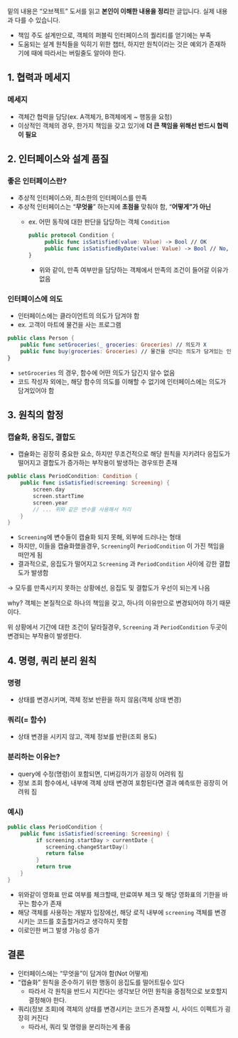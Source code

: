 밑의 내용은 “오브젝트” 도서를 읽고 **본인이 이해한 내용을 정리**한 글입니다. 실제 내용과 다를 수 있습니다. 

- 책임 주도 설계만으로, 객체의 퍼블릭 인터페이스의 퀄리티를 얻기에는 부족
- 도움되는 설계 원칙들을 익히기 위한 챕터, 하지만 원칙이라는 것은 예외가 존재하기에 때에 따라서는 버릴줄도 알아야 한다.

## 1. 협력과 메세지

### 메세지

- 객체간 협력을 담당(ex. A객체가, B객체에게 ~ 행동을 요청)
- 이상적인 객체의 경우, 한가지 책임을 갖고 있기에 **더 큰 책임을 위해선 반드시 협력이 필요**

## 2. 인터페이스와 설계 품질

### 좋은 인터페이스란?

- 추상적 인터페이스와, 최소한의 인터페이스를 만족
- 추상적 인터페이스는 “**무엇을**” 하는지에 **초점을** 맞춰야 함, “**어떻게”가 아닌**
    - ex. 어떤 동작에 대한 판단을 담당하는 객체 `Condition`
        
        ```swift
        public protocol Condition {
             public func isSatisfied(value: Value) -> Bool // OK
             public func isSatisfiedByDate(value: Value) -> Bool // No, 인터페이스에 "어떻게"가 들어간 케이스 
        }
        ```
        
        - 위와 같이, 만족 여부만을 담당하는 객체에서 만족의 조건이 들어갈 이유가 없음

### 인터페이스에 의도

- 인터페이스에는 클라이언트의 의도가 담겨야 함
- ex. 고객이 마트에 물건을 사는 프로그램

```swift
public class Person {
    public func setGroceries(_ groceries: Groceries) // 의도가 X
    public func buy(groceries: Groceries) // 물건을 산다는 의도가 담겨있는 인터페이스
}

```

- `setGroceries` 의 경우, 함수에 어떤 의도가 담긴지 알수 없음
- 코드 작성자 외에는, 해당 함수의 의도를 이해할 수 없기에 인터페이스에는 의도가 담겨있어야 함

## 3. 원칙의 함정

### 캡슐화, 응집도, 결합도

- 캡슐화는 굉장히 중요한 요소, 하지만 무조건적으로 해당 원칙을 지키려다 응집도가 떨어지고 결합도가 증가하는 부작용이 발생하는 경우또한 존재

```swift
public class PeriodCondition: Condition {
    public func isSatisfied(screening: Screening) {
        screen.day
        screen.startTime
        screen.year 
        // ... 위와 같은 변수를 사용해서 처리
    }
}
```

- `Screening`에 변수들이 캡슐화 되지 못해, 외부에 드러나는 형태
- 하지만, 이들을 캡슐화했을경우, `Screening`이 `PeriodCondition` 이 가진 책임을 떠안게 됨
- 결과적으로, 응집도가 떨어지고 `Screening` 과 `PeriodCondition` 사이에 강한 결합도가 발생함

→ 모두를 만족시키지 못하는 상황에선, 응집도 및 결합도가 우선이 되는게 나음

why? 객체는 본질적으로 하나의 책임을 갖고, 하나의 이유만으로 변경되어야 하기 때문이다. 

위 상황에서 기간에 대한 조건이 달라질경우, `Screening` 과 `PeriodCondition` 두곳이 변경되는 부작용이 발생한다.

## 4. 명령, 쿼리 분리 원칙

### 명령

- 상태를 변경시키며, 객체 정보 반환을 하지 않음(객체 상태 변경)

### 쿼리(= 함수)

- 상태 변경을 시키지 않고, 객체 정보를 반환(조회 용도)

### 분리하는 이유는?

- query에 수정(명령)이 포함되면, 디버깅하기가 굉장히 어려워 짐
- 정보 조회 함수에서, 내부에 객체 상태 변경여 포함된다면 결과 예측또한 굉장히 어려워 짐

### 예시)

```swift
public class PeriodCondition {
    public func isSatisfied(screening: Screening) {
         if screening.startDay > currentDate {
            screening.changeStartDay() 
            return false 
         }
         return true 
    }
}
```

- 위와같이 영화표 만료 여부를 체크할때, 만료여부 체크 및 해당 영화표의 기한을 바꾸는 함수가 존재
- 해당 객체를 사용하는 개발자 입장에선, 해당 로직 내부에 `screening` 객체를 변경시키는 코드를 호출할거라고 생각하지 못함
- 이로인한 버그 발생 가능성 증가

## 결론

- 인터페이스에는 “무엇을”이 담겨야 함(Not 어떻게)
- “캡슐화” 원칙을 준수하기 위한 행동이 응집도를 떨어트릴수 있다
    - 따라서 각 원칙을 반드시 지킨다는 생각보단 어떤 원칙을 중점적으로 보호할지 결정해야 한다.
- 쿼리(정보 조회)에 객체의 상태를 변경시키는 코드가 존재할 시, 사이드 이펙트가 굉장히 커진다
    - 따라서, 쿼리 및 명령을 분리하는게 좋음
